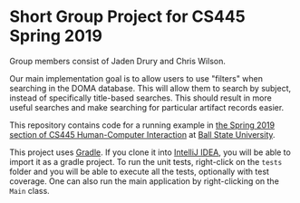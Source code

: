 # Short Group Project for CS445 Spring 2019
Group members consist of Jaden Drury and Chris Wilson.

Our main implementation goal is to allow users to use "filters" when searching in the DOMA database. This will allow them to search by subject, instead of specifically title-based searches. This should result in more useful searches and make searching for particular artifact records easier.



This repository contains code for a running example in 
[the Spring 2019 section of CS445 Human-Computer Interaction](http://www.cs.bsu.edu/~pvgestwicki/courses/cs445Sp19/)
at [Ball State University](https://www.bsu.edu).

This project uses [Gradle](https://gradle.org/). If you clone it into [IntelliJ IDEA](https://www.jetbrains.com/idea/), 
you will be able to import it as a gradle project. To run the unit tests, right-click on the `tests` folder and you will be 
able to execute all the tests, optionally with test coverage. One can also run the main application by right-clicking 
on the `Main` class.
